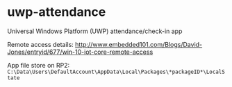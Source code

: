 # uwp-attendance
Universal Windows Platform (UWP) attendance/check-in app

Remote access details: http://www.embedded101.com/Blogs/David-Jones/entryid/677/win-10-iot-core-remote-access

App file store on RP2: `C:\Data\Users\DefaultAccount\AppData\Local\Packages\*packageID*\LocalState`
